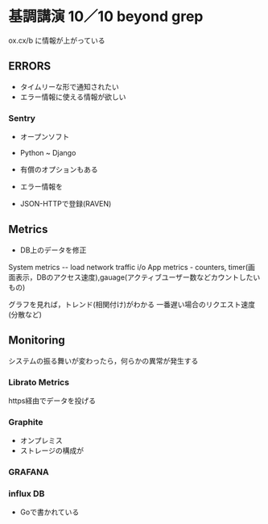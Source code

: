 # 基調講演 10／10 beyond grep

ox.cx/b に情報が上がっている

## ERRORS

* タイムリーな形で通知されたい
* エラー情報に使える情報が欲しい

### Sentry

* オープンソフト
* Python ~ Django
* 有償のオプションもある
* エラー情報を

* JSON-HTTPで登録(RAVEN)

## Metrics

+ DB上のデータを修正

System metrics -- load network traffic i/o
App metrics - counters, timer(画面表示，DBのアクセス速度),gauage(アクティブユーザー数などカウントしたいもの)

グラフを見れば，トレンド(相関付け)がわかる
一番遅い場合のリクエスト速度(分散など)

## Monitoring

システムの振る舞いが変わったら，何らかの異常が発生する

### Librato Metrics

https経由でデータを投げる

### Graphite

* オンプレミス
* ストレージの構成が

### GRAFANA

### influx DB

+ Goで書かれている
